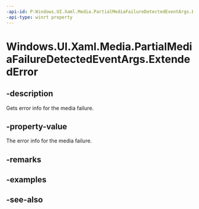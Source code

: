 ```yaml
---
-api-id: P:Windows.UI.Xaml.Media.PartialMediaFailureDetectedEventArgs.ExtendedError
-api-type: winrt property
---
```


<!-- Property syntax
public Windows.Foundation.HResult ExtendedError { get; }
-->

# Windows.UI.Xaml.Media.PartialMediaFailureDetectedEventArgs.ExtendedError

## -description
Gets error info for the media failure.


## -property-value
The error info for the media failure.

## -remarks

## -examples

## -see-also
